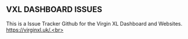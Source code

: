 ## VXL DASHBOARD ISSUES ##

This is a Issue Tracker Github for the Virgin XL Dashboard and Websites. <br>
https://virginxl.uk/.<br>

